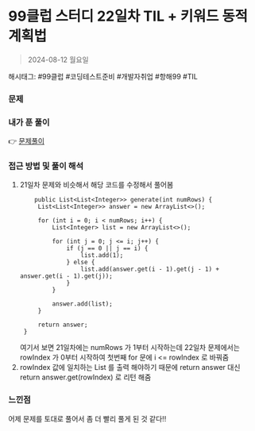 # 99클럽 스터디 22일차 TIL + 키워드 동적 계획법
> 2024-08-12 월요일

해시태그: #99클럽 #코딩테스트준비 #개발자취업 #항해99 #TIL

### 문제

### 내가 푼 풀이
👉 [문제풀이](https://github.com/subbangE/codingTest-study/blob/master/src/day_22/dp2.java)

### 접근 방법 및 풀이 해석
1. 21일차 문제와 비슷해서 해당 코드를 수정해서 풀어봄
   ```
       public List<List<Integer>> generate(int numRows) {
        List<List<Integer>> answer = new ArrayList<>();

        for (int i = 0; i < numRows; i++) {
            List<Integer> list = new ArrayList<>();

            for (int j = 0; j <= i; j++) {
                if (j == 0 || j == i) {
                    list.add(1);
                } else {
                    list.add(answer.get(i - 1).get(j - 1) + answer.get(i - 1).get(j));
                }
            }

            answer.add(list);
        }

        return answer;
    }
   ```
   여기서 보면 21일차에는 numRows 가 1부터 시작하는데 22일차 문제에서는 rowIndex 가 0부터 시작하여 첫번째 for 문에 i <= rowIndex 로 바꿔줌
2. rowIndex 값에 일치하는 List<Integer> 를 출력 해야하기 때문에 return answer 대신 return answer.get(rowIndex) 로 리턴 해줌

### 느낀점
어제 문제를 토대로 풀어서 좀 더 빨리 풀게 된 것 같다!!
